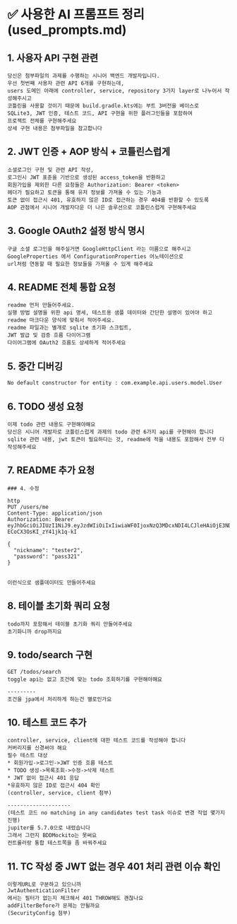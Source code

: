 # ✅ 사용한 AI 프롬프트 정리 (used_prompts.md)

## 1. 사용자 API 구현 관련
```
당신은 첨부파일의 과제를 수행하는 시니어 백엔드 개발자입니다.
우선 첫번째 사용자 관련 API 6개를 구현하는데,
users 도메인 아래에 controller, service, repository 3가지 layer로 나누어서 작성해주시고
코틀린을 사용할 것이기 때문에 build.gradle.kts에는 부트 3버전을 베이스로
SQLite3, JWT 인증, 테스트 코드, API 구현을 위한 플러그인들을 포함하여
프로젝트 전체를 구현해주세요
상세 구현 내용은 첨부파일을 참고합니다
```

## 2. JWT 인증 + AOP 방식 + 코틀린스럽게
```
소셜로그인 구현 및 관련 API 작성,
로그인시 JWT 표준을 기반으로 생성된 access_token을 반환하고
회원가입을 제외한 다른 요청들은 Authorization: Bearer <token>
헤더가 필요하고 토큰을 통해 유저 정보를 가져올 수 있는 기능과
토큰 없이 접근시 401, 유효하지 않은 ID로 접근하는 경우 404를 반환할 수 있도록
AOP 관점에서 시니어 개발자다운 더 나은 솔루션으로 코틀린스럽게 구현해주세요
```

## 3. Google OAuth2 설정 방식 명시
```
구글 소셜 로그인을 해주실거면 GoogleHttpClient 라는 이름으로 해주시고
GoogleProperties 에서 ConfigurationProperties 어노테이션으로
url처럼 연동할 때 필요한 정보들을 가져올 수 있게 해주세요
```

## 4. README 전체 통합 요청
```
readme 먼저 만들어주세요.
실행 방법 설명을 위한 api 명세, 테스트용 샘플 데이터와 간단한 설명이 있어야 하고
readme 마크다운 양식에 맞춰서 적어주세요.
readme 파일과는 별개로 sqlite 초기화 스크립트,
JWT 발급 및 검증 흐름 다이어그램
다이어그램에 OAuth2 흐름도 상세하게 적어주세요
```

## 5. 중간 디버깅
```
No default constructor for entity : com.example.api.users.model.User
```

## 6. TODO 생성 요청
```
이제 todo 관련 내용도 구현해야해요
당신은 시니어 개발자로 코틀린스럽게 과제의 todo 관련 6가지 api를 구현해야 합니다
sqlite 관련 내용, jwt 토큰이 필요하다는 것, readme에 적을 내용도 포함해서 전부 다 작성해주세요
```

## 7. README 추가 요청
```
### 4. 수정

http
PUT /users/me
Content-Type: application/json
Authorization: Bearer eyJhbGciOiJIUzI1NiJ9.eyJzdWIiOiIxIiwiaWF0IjoxNzQ3MDcxNDI4LCJleHAiOjE3NDcwNzUwMjh9.Z0O3w8l4SJKteWfEtLvj-ECoCX3OsKI_zY41jk1q-kI

{
  "nickname": "tester2",
  "password": "pass321"
}


이런식으로 샘플데이터도 만들어주세요
```

## 8. 테이블 초기화 쿼리 요청
```
todo까지 포함해서 테이블 초기화 쿼리 만들어주세요
초기화니까 drop까지요
```

## 9. todo/search 구현
```
GET /todos/search
toggle api는 없고 조건에 맞는 todo 조회하기를 구현해야해요

---------
조건을 jpa에서 처리하게 하는건 별로인가요
```

## 10. 테스트 코드 추가
```
controller, service, client에 대한 테스트 코드를 작성해야 합니다
커버리지를 신경써야 해요 
필수 테스트 대상
* 회원가입->로그인->JWT 인증 흐름 테스트
* TODO 생성->목록조회->수정->삭제 테스트
* JWT 없이 접근시 401 응답
*유효하지 않은 ID로 접근시 404 확인
(controller, service, client 첨부)

--------------------
(테스트 코드 no matching in any candidates test task 이슈로 변경 작업 몇가지 진행)
jupiter를 5.7.0으로 내렸습니다
그래서 그런지 BDDMockito는 못써요
컨트롤러랑 통합 테스트쪽을 좀 바꿔주세요
```

## 11. TC 작성 중 JWT 없는 경우 401 처리 관련 이슈 확인
```
이렇게URL로 구분하고 있으니까 
JwtAuthenticationFilter
에서는 필터가 없는지 체크해서 401 THROW해도 괜찮나요
addFilterBefore가 문제는 안될까요
(SecurityConfig 첨부)
```